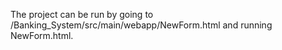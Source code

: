 The project can be run by going to /Banking_System/src/main/webapp/NewForm.html and running NewForm.html.
